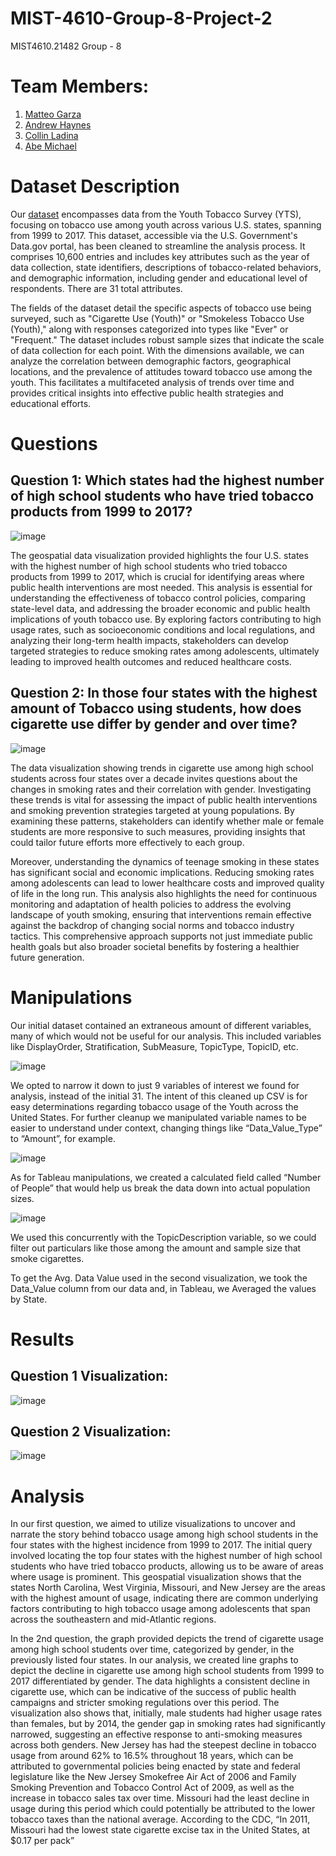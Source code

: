 # MIST-4610-Group-8-Project-2
MIST4610.21482 Group - 8

# Team Members:
1. [Matteo Garza](https://github.com/matteo101man)
2. [Andrew Haynes](https://github.com/AH171717)
3. [Collin Ladina](https://github.com/CollinLadina)
4. [Abe Michael](https://github.com/abemichael12)

# Dataset Description

Our [dataset](https://catalog.data.gov/dataset/youth-tobacco-survey-yts-data) encompasses data from the Youth Tobacco Survey (YTS), focusing on tobacco use among youth across various U.S. states, spanning from 1999 to 2017. This dataset, accessible via the U.S. Government's Data.gov portal, has been cleaned to streamline the analysis process. It comprises 10,600 entries and includes key attributes such as the year of data collection, state identifiers, descriptions of tobacco-related behaviors, and demographic information, including gender and educational level of respondents. There are 31 total attributes.

The fields of the dataset detail the specific aspects of tobacco use being surveyed, such as "Cigarette Use (Youth)" or "Smokeless Tobacco Use (Youth)," along with responses categorized into types like "Ever" or "Frequent." The dataset includes robust sample sizes that indicate the scale of data collection for each point. With the dimensions available, we can analyze the correlation between demographic factors, geographical locations, and the prevalence of attitudes toward tobacco use among the youth. This facilitates a multifaceted analysis of trends over time and provides critical insights into effective public health strategies and educational efforts.

# Questions

## Question 1: Which states had the highest number of high school students who have tried tobacco products from 1999 to 2017?

![image](https://github.com/AH171717/MIST-4610-Group-8-Project-2/assets/128336029/93da4826-4eb9-434b-8c71-61e6b8ae5063)

The geospatial data visualization provided highlights the four U.S. states with the highest number of high school students who tried tobacco products from 1999 to 2017, which is crucial for identifying areas where public health interventions are most needed. This analysis is essential for understanding the effectiveness of tobacco control policies, comparing state-level data, and addressing the broader economic and public health implications of youth tobacco use. By exploring factors contributing to high usage rates, such as socioeconomic conditions and local regulations, and analyzing their long-term health impacts, stakeholders can develop targeted strategies to reduce smoking rates among adolescents, ultimately leading to improved health outcomes and reduced healthcare costs.

## Question 2: In those four states with the highest amount of Tobacco using students, how does cigarette use differ by gender and over time? 

![image](https://github.com/AH171717/MIST-4610-Group-8-Project-2/assets/128336029/32328c1a-56df-47a8-a98f-aa462e0e1305)


The data visualization showing trends in cigarette use among high school students across four states over a decade invites questions about the changes in smoking rates and their correlation with gender. Investigating these trends is vital for assessing the impact of public health interventions and smoking prevention strategies targeted at young populations. By examining these patterns, stakeholders can identify whether male or female students are more responsive to such measures, providing insights that could tailor future efforts more effectively to each group.

Moreover, understanding the dynamics of teenage smoking in these states has significant social and economic implications. Reducing smoking rates among adolescents can lead to lower healthcare costs and improved quality of life in the long run. This analysis also highlights the need for continuous monitoring and adaptation of health policies to address the evolving landscape of youth smoking, ensuring that interventions remain effective against the backdrop of changing social norms and tobacco industry tactics. This comprehensive approach supports not just immediate public health goals but also broader societal benefits by fostering a healthier future generation.

# Manipulations
Our initial dataset contained an extraneous amount of different variables, many of which would not be useful for our analysis. This included variables like DisplayOrder, Stratification, SubMeasure, TopicType, TopicID, etc.

![image](https://github.com/AH171717/MIST-4610-Group-8-Project-2/assets/128336029/5db25c77-2b44-46c8-9970-035dc15292e7)

We opted to narrow it down to just 9 variables of interest we found for analysis, instead of the initial 31. The intent of this cleaned up CSV is for easy determinations regarding tobacco usage of the Youth across the United States. For further cleanup we manipulated variable names to be easier to understand under context, changing things like “Data_Value_Type”  to “Amount”, for example. 

![image](https://github.com/AH171717/MIST-4610-Group-8-Project-2/assets/128336029/6e1aee8e-d7f3-4d74-a09e-3abbba53a180)

As for Tableau manipulations, we created a calculated field called “Number of People” that would help us break the data down into actual population sizes. 

![image](https://github.com/AH171717/MIST-4610-Group-8-Project-2/assets/128336029/cfb304d1-11ba-42e0-bd34-4d55c5479717)

We used this concurrently with the TopicDescription variable, so we could filter out particulars like those among the amount and sample size that smoke cigarettes.

To get the Avg. Data Value used in the second visualization, we took the Data_Value column from our data and, in Tableau, we Averaged the values by State.

# Results

## Question 1 Visualization:
![image](https://github.com/AH171717/MIST-4610-Group-8-Project-2/assets/163201574/0befac04-f165-476a-a35f-08d5bb27a125)


## Question 2 Visualization:
![image](https://github.com/AH171717/MIST-4610-Group-8-Project-2/assets/163201574/86225d22-e621-4b01-bdad-87f698f68290)


# Analysis
In our first question, we aimed to utilize visualizations to uncover and narrate the story behind tobacco usage among high school students in the four states with the highest incidence from 1999 to 2017. The initial query involved locating the top four states with the highest number of high school students who have tried tobacco products, allowing us to be aware of areas where usage is prominent. This geospatial visualization shows that the states North Carolina, West Virginia, Missouri, and New Jersey are the areas with the highest amount of usage, indicating there are common underlying factors contributing to high tobacco usage among adolescents that span across the southeastern and mid-Atlantic regions.

In the 2nd question, the graph provided depicts the trend of cigarette usage among high school students over time, categorized by gender, in the previously listed four states. In our analysis, we created line graphs to depict the decline in cigarette use among high school students from 1999 to 2017 differentiated by gender. The data highlights a consistent decline in cigarette use, which can be indicative of the success of public health campaigns and stricter smoking regulations over this period. The visualization also shows that, initially, male students had higher usage rates than females, but by 2014, the gender gap in smoking rates had significantly narrowed, suggesting an effective response to anti-smoking measures across both genders. New Jersey has had the steepest decline in tobacco usage from around 62% to 16.5% throughout 18 years, which can be attributed to governmental policies being enacted by state and federal legislature like the New Jersey Smokefree Air Act of 2006 and Family Smoking Prevention and Tobacco Control Act of 2009, as well as the increase in tobacco sales tax over time. Missouri had the least decline in usage during this period which could potentially be attributed to the lower tobacco taxes than the national average. According to the CDC, “In 2011, Missouri had the lowest state cigarette excise tax in the United States, at $0.17 per pack” 
